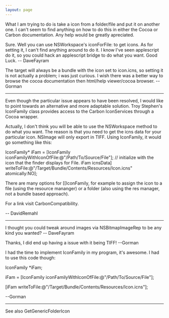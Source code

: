 ```yaml
---
layout: page
---
```




What I am trying to do is take a icon from a folder/file and put it on another one. I can't seem to find anything on how to do this in either the Cocoa or Carbon documentation. Any help would be greatly apreciated.

Sure. Well you can use NSWorkspace's iconForFile: to get icons. As for setting it, I can't find anything around to do it. I know I've seen applescript do it, so you could hack an applescript bridge to do what you want. Good Luck. -- DaveFayram

The target will always be a bundle with the icon set to icon.icns, so setting it is not actually a problem; i was just curious. I wish there was a better way to browse the cocoa documentation then html/help viewer/cocoa browser.  --Gorman

----

Even though the particular issue appears to have been resolved, I would like to point towards an alternative and more adaptable solution. Troy Stephen's IconFamily class provides access to the Carbon IconServices through a Cocoa wrapper.

Actually, I don't think you will be able to use the NSWorkspace method to do what you want. The reason is that you need to get the icns data for your particular icon. NSImage will only export in TIFF. Using IconFamily, it would go something like this:

IconFamily* iFam = [IconFamily iconFamilyWithIconOfFile:@"/Path/To/Source/File"]; // initialize with the icon that the finder displays for File.
iFam icnsData] writeToFile:@"/Target/Bundle/Contents/Resources/Icon.icns" atomically:NO];

There are many options for [[IconFamily, for example to assign the icon to a file (using the resource mananger) or a folder (also using the res manager, not a bundle based approach).

For a link visit CarbonCompatibility.

-- DavidRemahl

----

I thought you could tweak around images via NSBitmapImageRep to be any kind you wanted? -- DaveFayram

Thanks, I did end up having a issue with it being TIFF!
--Gorman

I had the time to implement IconFamily in my program, it's awesome. I had to use this code though:

IconFamily *iFam;

iFam = [IconFamily iconFamilyWithIconOfFile:@"/Path/To/Source/File"];

[iFam  writeToFile:@"/Target/Bundle/Contents/Resources/Icon.icns"]; 

--Gorman

----

See also GetGenericFolderIcon

